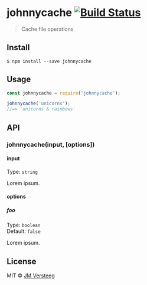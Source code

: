 # johnnycache [![Build Status](https://travis-ci.org/jmversteeg/johnnycache.svg?branch=master)](https://travis-ci.org/jmversteeg/johnnycache)

> Cache file operations


## Install

```
$ npm install --save johnnycache
```


## Usage

```js
const johnnycache = require('johnnycache');

johnnycache('unicorns');
//=> 'unicorns & rainbows'
```


## API

### johnnycache(input, [options])

#### input

Type: `string`

Lorem ipsum.

#### options

##### foo

Type: `boolean`  
Default: `false`

Lorem ipsum.


## License

MIT © [JM Versteeg](http://github.com/jmversteeg)
